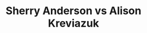 ---
title: Sherry Anderson vs Alison Kreviazuk
player1:
  name: Anderson, Sherry
  percent: 84
  wins: 0
  losses: 1
player2:
  name: Kreviazuk, Alison
  percent: 85
  wins: 1
  losses: 0
games:
- player1:
    team: SK
    position: Third
    percent: 84
    win: 0
    loss: 1
  player2:
    team: CA
    position: Second
    percent: 85
    win: 1
    loss: 0
  event: Hearts
  year: 2014
  draw: Round Robin(15)
  score: SK 6 - CA 7
- player1:
    team: LAW
    position: Third
    percent: 74
    win: 0
    loss: 1
  player2:
    team: HOM
    position: Second
    percent: 94
    win: 1
    loss: 0
  event: Trials (Women)
  year: 2013
  draw: Round Robin(12)
  score: LAW 5 - HOM 6
---